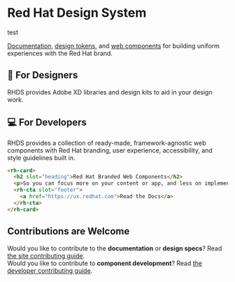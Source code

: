 # Red Hat Design System

test

[Documentation](https://ux.redhat.com), [design tokens](https://red-hat-design-tokens.netlify.app),
and [web components](https://ux.redhat.com/components) for building uniform experiences with the 
Red Hat brand.

## 🎨 For Designers

RHDS provides Adobe XD libraries and design kits to aid in your design work.

## 💻 For Developers

RHDS provides a collection of ready-made, framework-agnostic web components with Red Hat branding, 
user experience, accessibility, and style guidelines built in.

```html
<rh-card>
  <h2 slot="heading">Red Hat Branded Web Components</h2>
  <p>So you can focus more on your content or app, and less on implementation details.</p>
  <rh-cta slot="footer">
    <a href="https://ux.redhat.com">Read the Docs</a>
  </rh-cta>
</rh-card>
```

## Contributions are Welcome

Would you like to contribute to the **documentation** or **design specs**? Read [the site contributing guide](https://github.com/RedHat-UX/red-hat-design-system/tree/main/CONTRIBUTING_DESIGN.md).  
Would you like to contribute to **component development**? Read [the developer contributing guide](https://github.com/RedHat-UX/red-hat-design-system/tree/main/CONTRIBUTING_DEV.md).
